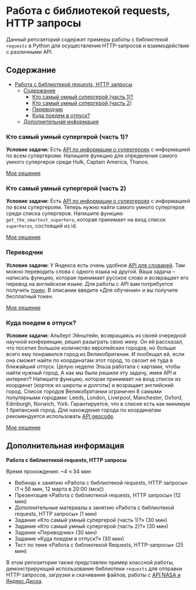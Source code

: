 # Работа с библиотекой requests, HTTP запросы

Данный репозиторий содержит примеры работы с библиотекой `requests` в Python для осуществления HTTP-запросов и взаимодействия с различными API.

## Содержание

- [Работа с библиотекой requests, HTTP запросы](#работа-с-библиотекой-requests-http-запросы)
  - [Содержание](#содержание)
    - [Кто самый умный супергерой (часть 1)?](#кто-самый-умный-супергерой-часть-1)
    - [Кто самый умный супергерой (часть 2)](#кто-самый-умный-супергерой-часть-2)
    - [Переводчик](#переводчик)
    - [Куда поедем в отпуск?](#куда-поедем-в-отпуск)
  - [Дополнительная информация](#дополнительная-информация)

### Кто самый умный супергерой (часть 1)?

**Условие задачи:**
Есть [API по информации о супергероях](https://akabab.github.io/superhero-api/api/) с информацией по всем супергероям. Напишите функцию для определения самого умного супергероя среди Hulk, Captain America, Thanos.

[Мое решение](Netology_working_with_requests_library__http_requests/home_work_1.py)

### Кто самый умный супергерой (часть 2)

**Условие задачи:**
Есть [API по информации о супергероях](https://akabab.github.io/superhero-api/api/) с информацией по всем супергероям. Теперь нужно найти самого умного супергероя среди списка супергеров. Напишите функцию `get_the_smartest_superhero`, которая принимает на вход список `superheros`, состоящий из id.

[Мое решение](Netology_working_with_requests_library__http_requests/home_work_2.py)

### Переводчик

**Условие задачи:**
У Яндекса есть очень удобное [API для словарей](https://yandex.ru/dev/dictionary/). Там можно переводить слова с одного языка на другой. Ваша задача – написать функцию, которая принимает русское слово и возвращает его перевод на английском языке. Для работы с API вам потребуется получить [токен](https://yandex.ru/dev/dictionary/keys/get/?service=dict). В описании введите «Для обучения» и вы получите бесплатный токен.

[Мое решение](Netology_working_with_requests_library__http_requests/home_work_3.py)

### Куда поедем в отпуск?

**Условие задачи:**
Альберт Эйнштейн, возвращаясь из своей очередной научной конференции, решил разыграть свою жену. Он ей рассказал, что посетил большое количество европейских городов, но больше всего ему понравился город из Великобритании. И пообещал ей, если она сможет найти по координатам этот город, то свозит её туда в ближайший отпуск. Целую неделю Эльза работала с картами, чтобы найти нужный город. А как мы были решили эту задачу, имея API и интернет? Напишите функцию, которая принимает на вход список из координат (кортеж из широты и долготы) и возращает английский город. Список городов Великобритании ограничен 8 самыми популярными городами: Leeds, London, Liverpool, Manchester, Oxford, Edinburgh, Norwich, York. Гарантируется, что в списке есть как минимум 1 британский город. Для нахождения города по координатам рекомендуется использовать [API geocode](https://geocode.maps.co/).

[Мое решение](Netology_working_with_requests_library__http_requests/home_work_4.py)

## Дополнительная информация

**Работа с библиотекой requests, HTTP запросы**

Время прохождения: ~4 ч 34 мин

- Вебинар к занятию «Работа с библиотекой requests, HTTP запросы» (1 ч 56 мин, 12 марта в 20:00 (мск))
- Презентация «Работа с библиотекой requests, HTTP запросы» (12 мин)
- Дополнительные материалы к занятию «Работа с библиотекой requests, HTTP запросы» (1 мин)
- Задание «Кто самый умный супергерой (часть 1)?» (30 мин)
- Задание «Кто самый умный супергерой (часть 2)?» (30 мин)
- Задание «Переводчик» (30 мин)
- Задание «Куда поедем в отпуск?» (30 мин)
- Тест по теме «Работа с библиотекой Requests, HTTP-запросы» (25 мин)

В этом репозитории также представлен пример классной работы, демонстрирующий использование библиотеки `requests` для отправки HTTP-запросов, загрузки и скачивания файлов, работы с [API NASA и Яндекс.Диска](Netology_working_with_requests_library__http_requests/main.py).